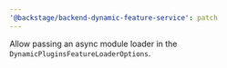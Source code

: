 ```yaml
---
'@backstage/backend-dynamic-feature-service': patch
---
```


Allow passing an async module loader in the `DynamicPluginsFeatureLoaderOptions`.

